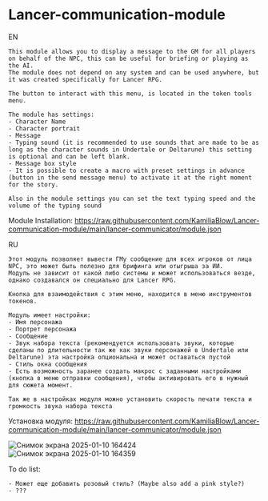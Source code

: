 # Lancer-communication-module
EN
```
This module allows you to display a message to the GM for all players on behalf of the NPC, this can be useful for briefing or playing as the AI.
The module does not depend on any system and can be used anywhere, but it was created specifically for Lancer RPG.

The button to interact with this menu, is located in the token tools menu.

The module has settings:
- Character Name
- Character portrait
- Message
- Typing sound (it is recommended to use sounds that are made to be as long as the character sounds in Undertale or Deltarune) this setting is optional and can be left blank.
- Message box style
- It is possible to create a macro with preset settings in advance (button in the send message menu) to activate it at the right moment for the story. 

Also in the module settings you can set the text typing speed and the volume of the typing sound
```
Module Installation: https://raw.githubusercontent.com/KamiliaBlow/Lancer-communication-module/main/lancer-communicator/module.json

RU
```
Этот модуль позволяет вывести ГМу сообщение для всех игроков от лица NPC, это может быть полезно для брифинга или отыгрыша за ИИ.
Модуль не зависит от какой либо системы и может использоваться везде, однако создавался он специально для Lancer RPG.

Кнопка для взаимодействия с этим меню, находится в меню инструментов токенов.

Модуль имеет настройки:
- Имя персонажа
- Портрет персонажа
- Сообщение
- Звук набора текста (рекомендуется использовать звуки, которые сделаны по длительности так же как звуки персонажей в Undertale или Deltarune) эта настройка опциональна и может оставаться пустой
- Стиль окна сообщения
- Есть возможность заранее создать макрос с заданными настройками (кнопка в меню отправки сообщения), чтобы активировать его в нужный для сюжета момент. 

Так же в настройках модуля можно установить скорость печати текста и громкость звука набора текста
```
Установка модуля: https://raw.githubusercontent.com/KamiliaBlow/Lancer-communication-module/main/lancer-communicator/module.json

![Снимок экрана 2025-01-10 164424](https://github.com/user-attachments/assets/34300a08-f53c-4e30-90d8-c191b12cfa3c)
![Снимок экрана 2025-01-10 164359](https://github.com/user-attachments/assets/baf3c9a1-7af4-435e-8e71-b60d05b9a646)

To do list:
```
- Может еще добавить розовый стиль? (Maybe also add a pink style?)
- ???
```
